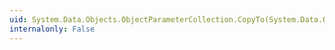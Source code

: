 ```yaml
---
uid: System.Data.Objects.ObjectParameterCollection.CopyTo(System.Data.Objects.ObjectParameter[],System.Int32)
internalonly: False
---
```


